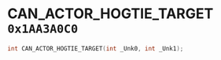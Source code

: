 # CAN_ACTOR_HOGTIE_TARGET `0x1AA3A0C0`

```cpp
int CAN_ACTOR_HOGTIE_TARGET(int _Unk0, int _Unk1);
```